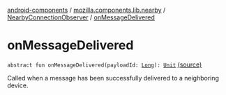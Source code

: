[android-components](../../index.md) / [mozilla.components.lib.nearby](../index.md) / [NearbyConnectionObserver](index.md) / [onMessageDelivered](./on-message-delivered.md)

# onMessageDelivered

`abstract fun onMessageDelivered(payloadId: `[`Long`](https://kotlinlang.org/api/latest/jvm/stdlib/kotlin/-long/index.html)`): `[`Unit`](https://kotlinlang.org/api/latest/jvm/stdlib/kotlin/-unit/index.html) [(source)](https://github.com/mozilla-mobile/android-components/blob/master/components/lib/nearby/src/main/java/mozilla/components/lib/nearby/NearbyConnection.kt#L433)

Called when a message has been successfully delivered to a neighboring device.

